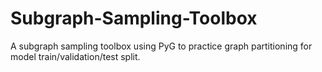 # Subgraph-Sampling-Toolbox
A subgraph sampling toolbox using PyG to practice graph partitioning for model train/validation/test split.
